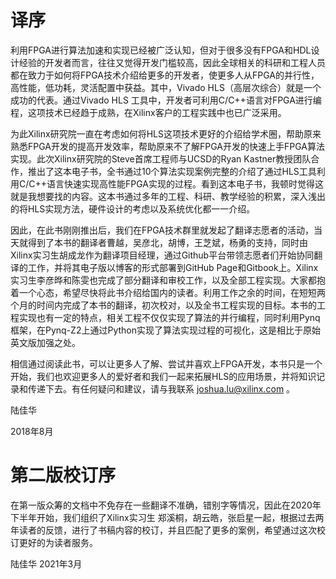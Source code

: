 # 译序
利用FPGA进行算法加速和实现已经被广泛认知，但对于很多没有FPGA和HDL设计经验的开发者而言，往往又觉得开发门槛较高，因此全球相关的科研和工程人员都在致力于如何将FPGA技术介绍给更多的开发者，使更多人从FPGA的并行性，高性能，低功耗，灵活配置中获益。其中，Vivado HLS（高层次综合）就是一个成功的代表。通过Vivado HLS 工具中，开发者可利用C/C++语言对FPGA进行编程，这项技术已经趋于成熟，在Xilinx客户的工程实践中也已广泛采用。

为此Xilinx研究院一直在考虑如何将HLS这项技术更好的介绍给学术圈，帮助原来熟悉FPGA开发的提高开发效率，帮助原来不了解FPGA开发的快速上手FPGA算法实现。此次Xilinx研究院的Steve首席工程师与UCSD的Ryan Kastner教授团队合作，推出了这本电子书，全书通过10个算法实现案例完整的介绍了通过HLS工具利用C/C++语言快速实现高性能FPGA实现的过程。看到这本电子书，我顿时觉得这就是我想要找的内容。这本书通过多年的工程、科研、教学经验的积累，深入浅出的将HLS实现方法，硬件设计的考虑以及系统优化都一一介绍。

因此，在此书刚刚推出后，我们在FPGA技术群里就发起了翻译志愿者的活动，当天就得到了本书的翻译者曹越，吴彦北，胡博，王芝斌，杨勇的支持，同时由Xilinx实习生胡成龙作为翻译项目经理，通过Github平台带领志愿者们开始协同翻译的工作，并将其电子版以博客的形式部署到GitHub Page和Gitbook上。Xilinx实习生李彦晔和陈雯也完成了部分翻译和审校工作，以及全部工程实现。大家都抱着一个心态，希望尽快将此书介绍给国内的读者。利用工作之余的时间，在短短两个月的时间内完成了本书的翻译，初次校对，以及全书工程实现的目标。本书的工程实现也有一定的特点，相关工程不仅仅实现了算法的并行编程，同时利用Pynq框架，在Pynq-Z2上通过Python实现了算法实现过程的可视化，这是相比于原始英文版加强之处。

相信通过阅读此书，可以让更多人了解、尝试并喜欢上FPGA开发，本书只是一个开始，我们也欢迎更多人的爱好者和我们一起来拓展HLS的应用场景，并将知识记录和传递下去。有任何疑问和建议，请与我联系 joshua.lu@xilinx.com 。

陆佳华

2018年8月

# 第二版校订序
在第一版众筹的文档中不免存在一些翻译不准确，错别字等情况，因此在2020年下半年开始，我们组织了Xilinx实习生 郑溪桐，胡云皓，张启星一起，根据过去两年读者的反馈，进行了书稿内容的校订，并且匹配了更多的案例，希望通过这次校订更好的为读者服务。

陆佳华
2021年3月

